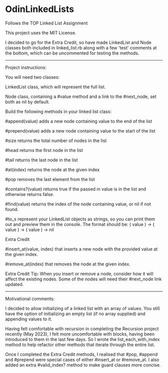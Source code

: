 # OdinLinkedLists

Follows the TOP Linked List Assignment

This project uses the MIT License.

I decided to go for the Extra Credit, so have made LinkedList and Node classes both included in linked_list.rb along with a few 'test' comments at the bottom, which can be uncommented for testing the methods.

----------------------

Project instructions:

You will need two classes:

LinkedList class, which will represent the full list.

Node class, containing a #value method and a link to the #next_node, set both as nil by default.

Build the following methods in your linked list class:

#append(value) adds a new node containing value to the end of the list

#prepend(value) adds a new node containing value to the start of the list

#size returns the total number of nodes in the list

#head returns the first node in the list

#tail returns the last node in the list

#at(index) returns the node at the given index

#pop removes the last element from the list

#contains?(value) returns true if the passed in value is in the list and otherwise returns false.

#find(value) returns the index of the node containing value, or nil if not found.

#to_s represent your LinkedList objects as strings, so you can print them out and preview them in the console. The format should be: ( value ) -> ( value ) -> ( value ) -> nil

Extra Credit

#insert_at(value, index) that inserts a new node with the provided value at the given index.

#remove_at(index) that removes the node at the given index.

Extra Credit Tip: When you insert or remove a node, consider how it will affect the existing nodes. Some of the nodes will need their #next_node link updated.

-------------------------

Motivational comments:

I decided to allow initializing of a linked list with an array of values. You still have the option of initializing an empty list (if no array supplied) and appending values to it.

Having felt comfortable with recursion in completing the Recursion project recently (May 2023), I felt more uncomfortable with blocks, having been introduced to them in the last few days. So I wrote the list_each_with_index method to help refactor other methods that iterate through the entire list.

Once I completed the Extra Credit methods, I realised that #pop, #append and #prepend were special cases of either #insert_at or #remove_at. I also added an extra #valid_index? method to make guard clauses more concise.


